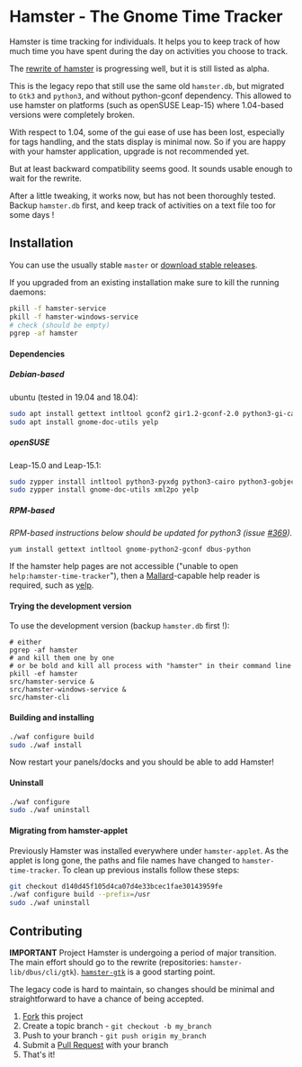 # Hamster - The Gnome Time Tracker

Hamster is time tracking for individuals. It helps you to keep track of how
much time you have spent during the day on activities you choose to track.

The [rewrite of hamster](https://github.com/projecthamster/hamster-gtk)
is progressing well, but it is still listed as alpha.

This is the legacy repo that still use the same old `hamster.db`,
but migrated to `Gtk3` and `python3`, and without python-gconf dependency.
This allowed to use hamster on platforms (such as openSUSE Leap-15)
where 1.04-based versions were completely broken.

With respect to 1.04, some of the gui ease of use has been lost, especially for tags handling,
and the stats display is minimal now.
So if you are happy with your hamster application, upgrade is not recommended yet.

But at least backward compatibility seems good.
It sounds usable enough to wait for the rewrite.

After a little tweaking, it works now,
but has not been thoroughly tested.
Backup `hamster.db` first,
and keep track of activities on a text file too for some days !


## Installation

You can use the usually stable `master` or [download stable releases](https://github.com/projecthamster/hamster/releases).

If you upgraded from an existing installation make sure to kill the running
daemons:

```bash
pkill -f hamster-service
pkill -f hamster-windows-service
# check (should be empty)
pgrep -af hamster
```

#### Dependencies


##### Debian-based

ubuntu (tested in 19.04 and 18.04):
```bash
sudo apt install gettext intltool gconf2 gir1.2-gconf-2.0 python3-gi-cairo
sudo apt install gnome-doc-utils yelp
```


##### openSUSE

Leap-15.0 and Leap-15.1: 
```bash
sudo zypper install intltool python3-pyxdg python3-cairo python3-gobject-Gdk
sudo zypper install gnome-doc-utils xml2po yelp
```

##### RPM-based

*RPM-based instructions below should be updated for python3 (issue [#369](https://github.com/projecthamster/hamster/issues/369)).*

`yum install gettext intltool gnome-python2-gconf dbus-python`

If the hamster help pages are not accessible ("unable to open `help:hamster-time-tracker`"),
then a [Mallard](https://en.wikipedia.org/wiki/Mallard_(documentation))-capable help reader is required,
such as [yelp](https://wiki.gnome.org/Apps/Yelp/).


#### Trying the development version

To use the development version (backup `hamster.db` first !):
```
# either
pgrep -af hamster
# and kill them one by one
# or be bold and kill all process with "hamster" in their command line
pkill -ef hamster
src/hamster-service &
src/hamster-windows-service &
src/hamster-cli
```


#### Building and installing

```bash
./waf configure build
sudo ./waf install
```

Now restart your panels/docks and you should be able to add Hamster!


#### Uninstall

```bash
./waf configure
sudo ./waf uninstall
```


#### Migrating from hamster-applet

Previously Hamster was installed everywhere under `hamster-applet`. As
the applet is long gone, the paths and file names have changed to
`hamster-time-tracker`. To clean up previous installs follow these steps:

```bash
git checkout d140d45f105d4ca07d4e33bcec1fae30143959fe
./waf configure build --prefix=/usr
sudo ./waf uninstall
```

## Contributing

**IMPORTANT**
Project Hamster is undergoing a period of major transition.
The main effort should go to the rewrite (repositories: `hamster-lib/dbus/cli/gtk`).
[`hamster-gtk`](https://github.com/projecthamster/hamster-gtk) is a good starting point.

The legacy code is hard to maintain, so changes should be minimal and straightforward
to have a chance of being accepted.

1. [Fork](https://github.com/projecthamster/hamster/fork) this project
2. Create a topic branch - `git checkout -b my_branch`
3. Push to your branch - `git push origin my_branch`
4. Submit a [Pull Request](https://github.com/projecthamster/hamster/pulls) with your branch
5. That's it!
